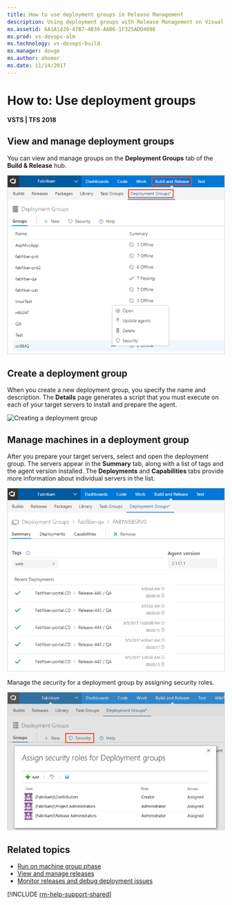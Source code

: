 ```yaml
---
title: How to use deployment groups in Release Management
description: Using deployment groups with Release Management on Visual Studio Team Services (VSTS) and Team Foundation Server (TFS)
ms.assetid: 6A1A1429-47B7-4039-AAB6-1F325ADD4696
ms.prod: vs-devops-alm
ms.technology: vs-devops-build
ms.manager: douge
ms.author: ahomer
ms.date: 11/14/2017
---
```


# How to: Use deployment groups

**VSTS | TFS 2018**

## View and manage deployment groups

You can view and manage groups on the **Deployment Groups** tab of the **Build &amp; Release** hub.

![Overview of all deployment groups](_img/howto-deployment-groups/depgroups-ui-01.png)


## Create a deployment group

When you create a new deployment group, you specify the name and description.
The **Details** page generates a script that you must execute on each of your target servers
to install and prepare the agent.

![Creating a deployment group](_img/howto-deployment-groups/depgroup-create.png)

## Manage machines in a deployment group

After you prepare your target servers, select and open the deployment group.
The servers appear in the **Summary** tab, along with a list of tags and the agent version installed.
The **Deployments** and **Capabilities** tabs provide more information about individual servers in the list. 

![Overview of a deployment group](_img/howto-deployment-groups/depgroups-ui-02.png)


Manage the security for a deployment group by assigning security roles.
 
![Security for a deployment group](_img/howto-deployment-groups/depgroup-04.png)

## Related topics

* [Run on machine group phase](../../../process/phases.md#deployment-group-phase)
* [View and manage releases](../../../../actions/view-manage-releases.md)
* [Monitor releases and debug deployment issues](../../../../actions/debug-deployment-issues.md)

[!INCLUDE [rm-help-support-shared](../../../../_shared/rm-help-support-shared.md)]


